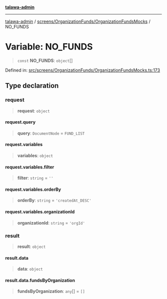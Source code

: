 [**talawa-admin**](../../../../README.md)

***

[talawa-admin](../../../../modules.md) / [screens/OrganizationFunds/OrganizationFundsMocks](../README.md) / NO\_FUNDS

# Variable: NO\_FUNDS

> `const` **NO\_FUNDS**: `object`[]

Defined in: [src/screens/OrganizationFunds/OrganizationFundsMocks.ts:173](https://github.com/bint-Eve/talawa-admin/blob/e05e1a03180dbbfc7ba850102958ea6b6cd4b01e/src/screens/OrganizationFunds/OrganizationFundsMocks.ts#L173)

## Type declaration

### request

> **request**: `object`

#### request.query

> **query**: `DocumentNode` = `FUND_LIST`

#### request.variables

> **variables**: `object`

#### request.variables.filter

> **filter**: `string` = `''`

#### request.variables.orderBy

> **orderBy**: `string` = `'createdAt_DESC'`

#### request.variables.organizationId

> **organizationId**: `string` = `'orgId'`

### result

> **result**: `object`

#### result.data

> **data**: `object`

#### result.data.fundsByOrganization

> **fundsByOrganization**: `any`[] = `[]`
